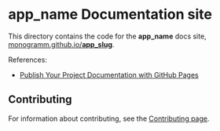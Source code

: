 # __app_name__ Documentation site

This directory contains the code for the __app_name__ docs site, [monogramm.github.io/__app_slug__](https://monogramm.github.io/__app_slug__).

References:
* [Publish Your Project Documentation with GitHub Pages](https://github.blog/2016-08-22-publish-your-project-documentation-with-github-pages/)

## Contributing

For information about contributing, see the [Contributing page](https://github.com/Monogramm/__app_slug__/blob/master/CONTRIBUTING.md).
